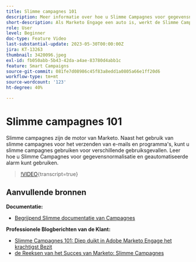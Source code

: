 ```yaml
---
title: Slimme campagnes 101
description: Meer informatie over hoe u Slimme Campagnes voor gegevensnormalisatie en geautomatiseerde waarschuwingen kunt gebruiken.
short-description: Als Marketo Engage een auto is, werkt de Slimme Campagne als de motor. Slimme campagnes kunnen meer dan u denkt en u kunt er eenvoudig mee aan de slag.
role: User
level: Beginner
doc-type: Feature Video
last-substantial-update: 2023-05-30T00:00:00Z
jira: KT-13263
thumbnail: 3420096.jpeg
exl-id: fb050abb-5b43-42da-a4ae-83780d4abb1c
feature: Smart Campaigns
source-git-commit: 081fe7d08986c45f83a8edd1a0805a66e1ff20d6
workflow-type: tm+mt
source-wordcount: '123'
ht-degree: 40%

---
```


# Slimme campagnes 101

Slimme campagnes zijn de motor van Marketo. Naast het gebruik van slimme campagnes voor het verzenden van e-mails en programma&#39;s, kunt u slimme campagnes gebruiken voor verschillende gebruiksgevallen. Leer hoe u Slimme Campagnes voor gegevensnormalisatie en geautomatiseerde alarm kunt gebruiken.

>[!VIDEO](https://video.tv.adobe.com/v/3420096/?quality=12&learn=on){transcript=true}


## Aanvullende bronnen

**Documentatie:**

* [ Begrijpend Slimme documentatie van Campagnes ](https://experienceleague.adobe.com/docs/marketo/using/product-docs/core-marketo-concepts/smart-campaigns/understanding-smart-campaigns.html?lang=en)

**Professionele Blogberichten van de Klant:**

* [ Slimme Campagnes 101: Diep duikt in Adobe Marketo Engage het krachtigst Bezit ](https://nation.marketo.com/t5/product-blogs/smart-campaigns-101-a-deep-dive-into-adobe-marketo-engage-s-most/ba-p/313385#M1838)
* [ de Reeksen van het Succes van Marketo: Slimme Campagnes ](https://nation.marketo.com/t5/product-blogs/marketo-success-series-smart-campaigns/ba-p/306961)
